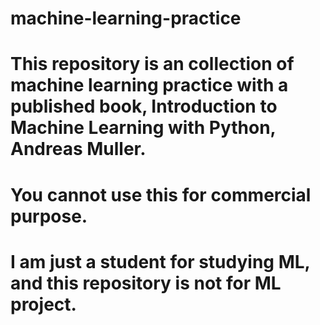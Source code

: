 # machine-learning-practice

# This repository is an collection of machine learning practice with a published book, Introduction to Machine Learning with Python, Andreas Muller.
# You cannot use this for commercial purpose.

# I am just a student for studying ML, and this repository is not for ML project.
